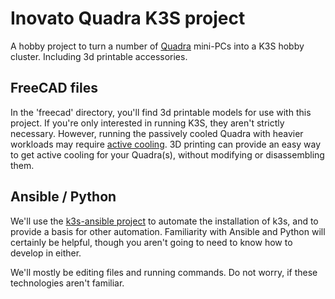 # Inovato Quadra K3S project

A hobby project to turn a number of [Quadra](https://www.inovato.com/category/quadra) mini-PCs into a K3S hobby cluster.  Including 3d printable accessories.

## FreeCAD files

In the 'freecad' directory, you'll find 3d printable models for use with this project.  If you're only interested in running K3S, they aren't strictly necessary.  However, running the passively cooled Quadra with heavier workloads may require [active cooling](https://forum.inovato.com/post/keeping-the-quadra-cool-12455928?pid=1333518445).  3D printing can provide an easy way to get active cooling for your Quadra(s), without modifying or disassembling them.

## Ansible / Python

We'll use the [k3s-ansible project](https://github.com/k3s-io/k3s-ansible) to automate the installation of k3s, and to provide a basis for other automation.  Familiarity with Ansible and Python will certainly be helpful, though you aren't going to need to know how to develop in either.

We'll mostly be editing files and running commands.  Do not worry, if these technologies aren't familiar.

